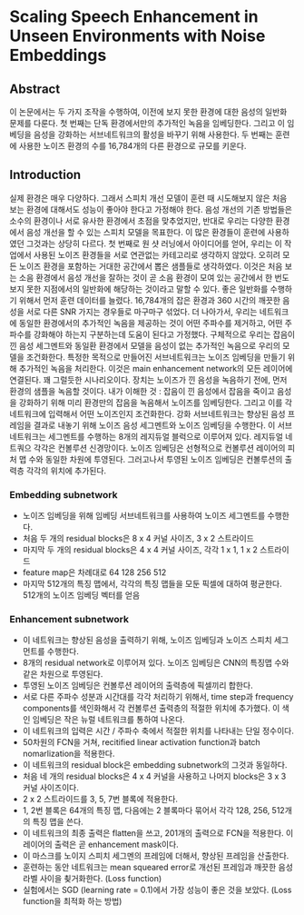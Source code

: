 # Scaling Speech Enhancement in Unseen Environments with Noise Embeddings 
## Abstract
이 논문에서는 두 가지 조작을 수행하여, 이전에 보지 못한 환경에 대한 음성의 일반화 문제를 다룬다. 첫 번째는 단독 환경에서만의 추가적인 녹음을 임베딩한다. 그리고 이 임베딩을 음성을 강화하는 서브네트워크의 활성을 바꾸기 위해 사용한다. 두 번째는 훈련에 사용한 노이즈 환경의 수를 16,784개의 다른 환경으로 규모를 키운다. 
## Introduction
실제 환경은 매우 다양하다. 그래서 스피치 개선 모델이 훈련 때 시도해보지 않은 처음 보는 환경에 대해서도 성능이 좋아야 한다고 가정해야 한다. 음성 개선의 기존 방법들은 소수의 환경이나 서로 유사한 환경에서 초점을 맞추었지만, 반대로 우리는 다양한 환경에서 음성 개선을 할 수 있는 스피치 모델을 목표한다. 이 많은 환경들이 훈련에 사용하였던 그것과는 상당히 다르다.
첫 번째로 원 샷 러닝에서 아이디어를 얻어, 우리는 이 작업에서 사용된 노이즈 환경들을 서로 연관없는 카테고리로 생각하지 않았다. 오히려 모든 노이즈 환경을 포함하는 거대한 공간에서 뽑은 샘플들로 생각하였다. 이것은 처음 보는 소음 환경에서 음성 개선을 잘하는 것이 곧 소음 환경이 모여 있는 공간에서 한 번도 보지 못한 지점에서의 일반화에 해당하는 것이라고 말할 수 있다. 좋은 일반화를 수행하기 위해서 먼저 훈련 데이터를 늘렸다. 16,784개의 잡은 환경과 360 시간의 깨끗한 음성을 서로 다른 SNR 가지는 경우들로 마구마구 섞었다. 
더 나아가서, 우리는 네트워크에 동일한 환경에서의 추가적인 녹음을 제공하는 것이 어떤 주파수를 제거하고, 어떤 주파수를 강화해야 하는지 구분하는데 도움이 된다고 가정했다. 구체적으로 우리는 잡음이 낀 음성 세그멘트와 동일환 환경에서 모델을 음성이 없는 추가적인 녹음으로 우리의 모델을 조건화한다. 특정한 목적으로 만들어진 서브네트워크는 노이즈 임베딩을 만들기 위해 추가적인 녹음을 처리한다. 이것은 main enhancement network의 모든 레이어에 연결된다. 꽤 그럴듯한 시나리오이다. 장치는 노이즈가 낀 음성을 녹음하기 전에, 먼저 환경의 샘플을 녹음할 것이다.
내가 이해한 것 : 잡음이 낀 음성에서 잡음을 죽이고 음성을 강화하기 위해 미리 환경만의 잡음을 녹음해서 노이즈를 임베딩한다. 그리고 이를 각 네트워크에 입력해서 어떤 노이즈인지 조건화한다.
강화 서브네트워크는 향상된 음성 프레임을 결과로 내놓기 위해 노이즈 음성 세그멘트와 노이즈 임베딩을 수행한다. 이 서브네트워크는 세그멘트를 수행하는 8개의 레지듀얼 블럭으로 이루어져 있다. 레지듀얼 네트쿼으 각각은 컨볼루션 신경망이다. 노이즈 임베딩은 선형적으로 컨볼루션 레이어의 피처 맵 수와 동일한 차원에 투영된다. 그러고나서 투영된 노이즈 임베딩은 컨볼루션의 출력층 각각의 위치에 추가된다.
### Embedding subnetwork
- 노이즈 임베딩을 위해 임베딩 서브네트워크를 사용하여 노이즈 세그멘트를 수행한다.  
- 처음 두 개의 residual blocks은 8 x 4 커널 사이즈, 3 x 2 스트라이드
- 마지막 두 개의 residual blocks은 4 x 4 커널 사이즈, 각각 1 x 1, 1 x 2 스트라이드
- feature map은 차례대로 64 128 256 512
- 마지막 512개의 특징 맵에서, 각각의 특징 맵들을 모둔 픽셀에 대하여 평균한다. 512개의 노이즈 임베딩 벡터를 얻음
### Enhancement subnetwork
- 이 네트워크는 향상된 음성을 출력하기 위해, 노이즈 임베딩과 노이즈 스피치 세그먼트를 수행한다.
- 8개의 residual network로 이루어져 있다. 노이즈 임베딩은 CNN의 특징맵 수와 같은 차원으로 투영된다.
- 투영된 노이즈 임베딩은 컨볼루션 레이어의 출력층에 픽셀끼리 합한다.
- 서로 다른 주파수 성분과 시간대를 각각 처리하기 위해서, time step과 frequency components를 색인화해서 각 컨볼루션 출력층의 적절한 위치에 추가했다. 이 색인 임베딩은 작은 뉴럴 네트워크를 통하여 나온다.
- 이 네트워크의 입력은 시간 / 주파수 축에서 적절한 위치를 나타내는 단일 정수이다.
- 50차원의 FCN을 거쳐, recitified linear activation function과 batch nomarlization을 적용한다.
- 이 네트워크의 residual block은 embedding subnetwork의 그것과 동일하다. 
- 처음 네 개의 residual blocks은 4 x 4 커널을 사용하고 나머지 blocks은 3 x 3 커널 사이즈이다.
- 2 x 2 스트라이드를 3, 5, 7번 블록에 적용한다. 
- 1, 2번 블록은 64개의 특징 맵, 다음에는 2 블록마다 묶어서 각각 128, 256, 512개의 특징 맵을 쓴다.
- 이 네트워크의 최종 출력은 flatten을 쓰고, 201개의 출력으로 FCN을 적용한다. 이 레이어의 출력은 곧 enhancement mask이다.
- 이 마스크를 노이지 스피치 세그멘의 프레임에 더해서, 향상된 프레임을 산출한다.
- 훈련하는 동안 네트워크는 mean squeared error로 개선된 프레임과 깨끗한 음성 라벨 사이을 쵲거화한다. (Loss function)
- 실험에서는 SGD (learning rate = 0.1)에서 가장 성능이 좋은 것을 보았다. (Loss function을 최적화 하는 방법)
